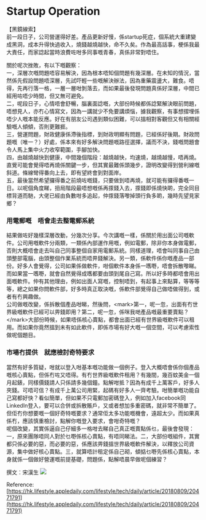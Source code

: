 # Startup Operation

【黑鏡線索】  
前一段日子，公司營運得好差。產品更新好慢，係startup死症，個系統大重建變成黑洞，成本升得快過收入，燒錢越燒越快，命不久矣。作為最高話事，梗係我最大責任，而家諗起當時浪費咗咁多同事嘅青春，真係非常對唔住。

關於呢次挫敗，有以下嘅觀察：  
一，深層次嘅問題唔容易解決，因為根本唔知個問題有幾深層。在未知的情況，當然係先假設問題唔深層，先試吓輕一些嘅解決辦法，因為重藥震盪大，難食。唔得，先再行落一格，一層一層咁剝落去，而如果最後發現問題真係好深層，中間已經用咗唔少時間，但又無可避免。  
二，呢段日子，心情唔會舒暢，腦裏面諗嘅，大部份時候都係諗緊解決眼前問題，唔想見人，亦冇心情寫文，因為一講就少不免要講煩惱，據我觀察，有事想摺埋係唔少人嘅本能反應。好在有朋友公司遇到類似困難，可以搵相對客觀但又有相關經驗嘅人傾傾，否則更難捱。  
三，營運問題，財政健康係滯後指標，到財政明顯有問題，已經係好後期。財政問題嘅（唯一？）好處，係本來有好多解決問題嘅路徑選擇，議而不決，錢嘅問題會令人馬上集中火力收窄範圍，手腳加快。  
四，由越燒越快到健康，中間幾個階段：越燒越快，均速燒，越燒越慢，唔再燒。直覺可能會覺得唔再燒係關鍵一步，但其實最難係頭幾步，證明改變得到營利線嘅斜道。條線彎得番向上去，即有望終會到對面岸。  
五，最後當然希望攞得番之前燒咗嘅錢，只要做到唔再燒，就可能有攞得番嘅一日。以呢個角度睇，扭局階段最唔想嘅係再揼錢入去，揼錢即係燒快啲，完全同目標背道而馳，大佬已經由負數咁多追起，仲揼錢落嚟掉頭行負多啲，幾時先望見家鄉？

### 用電郵嘅　唔會走去整電郵系統

結果做咗好幾樣深層改動，分幾次分享。今次講嘅一樣，係關於用出面公司嘅軟件。公司用嘅軟件分兩類，一類係內部運作用嘅，例如電郵，除非你本身做電郵，否則大概唔會走去叫自己同事整個自家用電郵系統。同樣道理，唔會叫同事自己由頭整部電腦，由頭整個作業系統而唔畀錢解決。另一類，係軟件係你嘅產品一部份。好多人會覺得，公司如果係做軟件，咁個軟件本身係一嚿嘢，唔會拆散嚟睇。而如果當一嚿嘢，就會自然覺得成嚿都要由頭到尾自己寫。所以好多時都唔會用出面嘅軟件。仲有其他理由，例如出面人寫嘅，控制唔到，有起事上來點算，等等等等，總之如果你問軟件部，好多時真正取決嘅，係軟件部覺得自己做唔做得到，或者有冇興趣做。  
公司做嘅改變，係拆散個產品咁睇，然後問，&lt;mark&gt;第一，呢一忽，出面有冇世界級嘅軟件已經可以畀錢即用？第二，呢一忽，係咪我哋產品嘅最重要賣點？&lt;/mark&gt;大部份時候，如果唔係核心賣點，都會出面已經有世界級嘅軟件可以租用。而如果你竟然搵到未有如此軟件，即係市場有好大嘅一個空間，可以考慮索性做呢個題目。

### 市場冇提供　就應檢討奇特要求

當然有好多質疑，咁就以登入咁基本嘅功能做一個例子。登入大概唔會係你個產品嘅核心賣點，但係冇咗又唔得。有冇世界級嘅軟件租用？有幾間，幾百蚊美金一個月起錶，同樣價錢請人只係請多幾個鐘。點解咁抵？因為有成千上萬客戶，好多人夾錢。可唔可信？有成千上萬公司用緊，起碼有好多人一齊考驗。咁簡單嘅功能自己寫都好快？看似簡單，但如果不只電郵加密碼登入，例如加入facebook同LinkedIn登入，要可以合併或拆散賬戶，又或者想加多重密碼，就非常不簡單了。但佢冇你想要嘅一個好奇特嘅要求？通常佢太多功能嘅機會，遠超太少。而如果真係冇，應該慎重檢討，點解你嘅登入要求，會咁奇特嘅？  
呢個改變，其實係逼自己仔細多一格咁去睇自己真正嘅賣點係乜，最後會發現：一，原來團隊唔同人對於乜嘢係核心賣點，有唔同睇法。二，大部份嘅組件，其實都只係必要的惡，而必要的惡，係應該畀錢搵世界級嘅軟件解決，以釋放公司資源，集中做好核心賣點。三，就算唔計租定係自己砌，傾掂乜嘢先係核心賣點，本身就係一個做好營運嘅前提基礎，問題係，點解唔晨早做呢個練習？

撰文︰宋漢生 ![](https://staticlayout.appledaily.hk/web_images/layout/art_end.gif)



Reference: [https://hk.lifestyle.appledaily.com/lifestyle/tech/daily/article/20180809/20471791](https://hk.lifestyle.appledaily.com/lifestyle/tech/daily/article/20180809/20471791)

